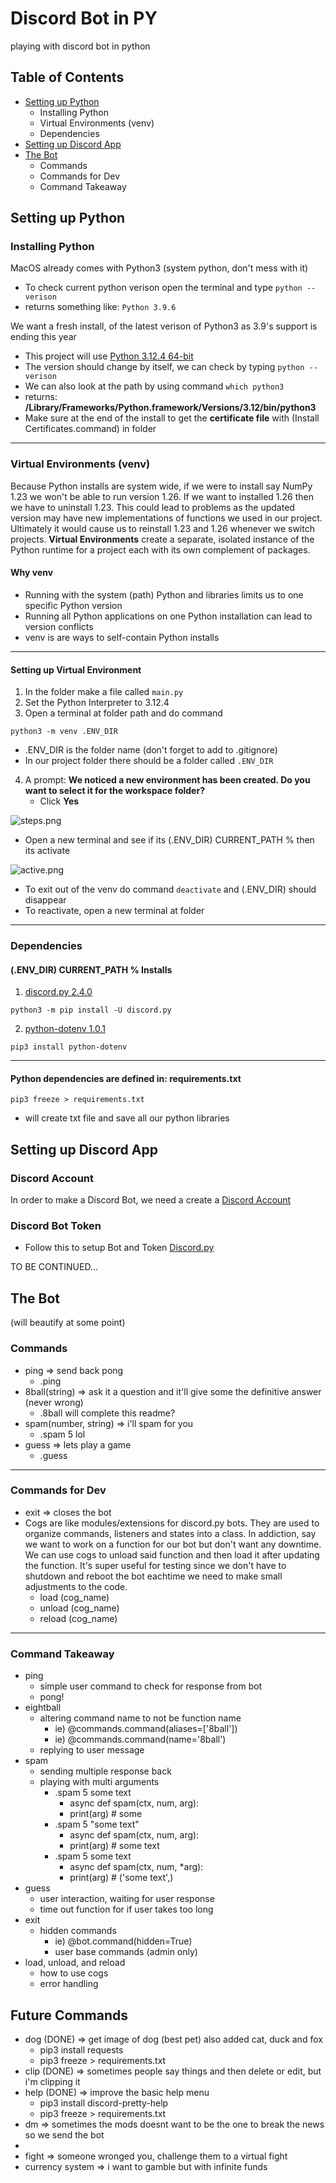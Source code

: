 # Discord Bot in PY
 playing with discord bot in python

## Table of Contents
- [Setting up Python](#Setting-up-Python)
  - Installing Python
  - Virtual Environments (venv)
  - Dependencies
- [Setting up Discord App](#Setting-up-Discord-App)
- [The Bot](#The-Bot)
  - Commands
  - Commands for Dev
  - Command Takeaway


## Setting up Python
### Installing Python
MacOS already comes with Python3 (system python, don't mess with it)
- To check current python verison open the terminal and type `python --verison`
- returns something like: `Python 3.9.6` 
  
We want a fresh install, of the latest verison of Python3 as 3.9's support is ending this year
- This project will use [Python 3.12.4 64-bit](https://www.python.org/downloads/)
- The version should change by itself, we can check by typing `python --verison`
- We can also look at the path by using command `which python3`
- returns: **/Library/Frameworks/Python.framework/Versions/3.12/bin/python3**
- Make sure at the end of the install to get the **certificate file** with (Install Certificates.command) in folder

---
### Virtual Environments (venv)
Because Python installs are system wide, if we were to install say NumPy 1.23 we won't be able to run version 1.26. If we want to installed 1.26 then we have to uninstall 1.23. This could lead to problems as the updated version may have new implementations of functions we used in our project. Ultimately it would cause us to reinstall 1.23 and 1.26 whenever we switch projects. **Virtual Environments** create a separate, isolated instance of the Python runtime for a project each with its own complement of packages.

#### Why venv
- Running with the system (path) Python and libraries limits us to one specific Python version
- Running all Python applications on one Python installation can lead to version conflicts
- venv is are ways to self-contain Python installs

---
#### Setting up Virtual Environment
1. In the folder make a file called `main.py`
2. Set the Python Interpreter to 3.12.4
3. Open a terminal at folder path and do command
```
python3 -m venv .ENV_DIR
```
   - .ENV_DIR is the folder name (don't forget to add to .gitignore)
   - In our project folder there should be a folder called `.ENV_DIR`
4. A prompt: **We noticed a new environment has been created. Do you want to select it for the workspace folder?**
   - Click **Yes**

![steps.png](https://github.com/dongaCS/discord-py/blob/main/images/step%20.png?raw=true)
- Open a new terminal and see if its (.ENV_DIR) CURRENT_PATH % then its activate
  
![active.png](https://github.com/dongaCS/discord-py/blob/main/images/active.png?raw=true)

- To exit out of the venv do command `deactivate` and (.ENV_DIR) should disappear
- To reactivate, open a new terminal at folder

---
### Dependencies

#### (.ENV_DIR) CURRENT_PATH % Installs
1. [discord.py 2.4.0](https://pypi.org/project/discord.py/)
```
python3 -m pip install -U discord.py
```
2. [python-dotenv 1.0.1](https://pypi.org/project/python-dotenv/)
```
pip3 install python-dotenv
```

---
#### Python dependencies are defined in: requirements.txt
```
pip3 freeze > requirements.txt
``` 
- will create txt file and save all our python libraries

## Setting up Discord App
### Discord Account 
In order to make a Discord Bot, we need a create a [Discord Account](https://discord.com/login)
### Discord Bot Token 
- Follow this to setup Bot and Token [Discord.py](https://discordpy.readthedocs.io/en/stable/discord.html)

TO BE CONTINUED...

## The Bot 
(will beautify at some point)
### Commands
- ping => send back pong
  - .ping 
- 8ball(string) => ask it a question and it'll give some the definitive answer (never wrong)
  - .8ball will complete this readme?
- spam(number, string) => i'll spam for you
  - .spam 5 lol
- guess => lets play a game
  - .guess

---
### Commands for Dev
- exit => closes the bot
- Cogs are like modules/extensions for discord.py bots. They are used to organize commands, listeners and states into a class. In addiction, say we want to work on a function for our bot but don't want any downtime. We can use cogs to unload said function and then load it after updating the function. It's super useful for testing since we don't have to shutdown and reboot the bot eachtime we need to make small adjustments to the code.
  - load (cog_name)
  - unload (cog_name)
  - reload (cog_name)


---
### Command Takeaway 
- ping
  - simple user command to check for response from bot
  - pong!
- eightball
  - altering command name to not be function name 
    - ie) @commands.command(aliases=['8ball'])
    - ie) @commands.command(name='8ball')
  - replying to user message
- spam
  - sending multiple response back
  - playing with multi arguments
    - .spam 5 some text
      - async def spam(ctx, num, arg):
      - print(arg) # some
    - .spam 5 "some text"
      - async def spam(ctx, num, arg):
      - print(arg) # some text
    - .spam 5 some text
      - async def spam(ctx, num, *arg):
      - print(arg) # ('some text',)
- guess
  - user interaction, waiting for user response
  - time out function for if user takes too long
- exit 
  - hidden commands 
    - ie) @bot.command(hidden=True)
    - user base commands (admin only)
- load, unload, and reload
  - how to use cogs
  - error handling


## Future Commands
- dog (DONE) => get image of dog (best pet) also added cat, duck and fox
  - pip3 install requests
  - pip3 freeze > requirements.txt
- clip (DONE) => sometimes people say things and then delete or edit, but i'm clipping it
- help (DONE) => improve the basic help menu
  - pip3 install discord-pretty-help
  - pip3 freeze > requirements.txt
- dm => sometimes the mods doesnt want to be the one to break the news so we send the bot
- 
- fight => someone wronged you, challenge them to a virtual fight
- currency system => i want to gamble but with infinite funds
